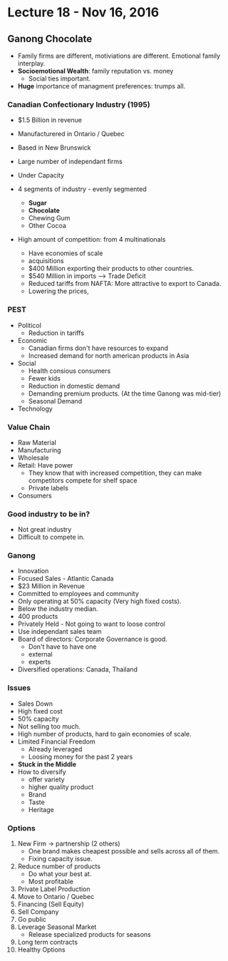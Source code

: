 # Lecture 18 - Nov 16, 2016

## Ganong Chocolate
* Family firms are different, motiviations are different. Emotional family interplay.
* **Socioemotional Wealth**: family reputation vs. money
    * Social ties important.
* **Huge** importance of managment preferences: trumps all.

### Canadian Confectionary Industry (1995)
* $1.5 Billion in revenue
* Manufacturered in Ontario / Quebec
* Based in New Brunswick
* Large number of independant firms
* Under Capacity
* 4 segments of industry - evenly segmented
    * **Sugar**
    * **Chocolate**
    * Chewing Gum
    * Other Cocoa

* High amount of competition: from 4 multinationals
    * Have economies of scale
    * acquisitions
    * $400 Million exporting their products to other countries.
    * $540 Million in imports --> Trade Deficit
    * Reduced tariffs from NAFTA: More attractive to export to Canada.
    * Lowering the prices, 

### PEST
* Politicol
    * Reduction in tariffs
* Economic
    * Canadian firms don't have resources to expand
    * Increased demand for north american products in Asia
* Social
    * Health consious consumers
    * Fewer kids
    * Reduction in domestic demand
    * Demanding premium products. (At the time Ganong was mid-tier)
    * Seasonal Demand
* Technology

### Value Chain
* Raw Material
* Manufacturing
* Wholesale
* Retail: Have power
    * They know that with increased competition, they can make competitors compete for shelf space
    * Private labels
* Consumers

### Good industry to be in?
* Not great industry
* Difficult to compete in.

### Ganong
* Innovation
* Focused Sales - Atlantic Canada
* $23 Million in Revenue
* Committed to employees and community
* Only operating at 50% capacity (Very high fixed costs).
* Below the industry median.
* 400 products
* Privately Held - Not going to want to loose control
* Use independant sales team
* Board of directors: Corporate Governance is good. 
    * Don't have to have one
    * external
    * experts
* Diversified operations: Canada, Thailand

### Issues
* Sales Down
* High fixed cost
* 50% capacity
* Not selling too much.
* High number of products, hard to gain economies of scale.
* Limited Financial Freedom
    * Already leveraged
    * Loosing money for the past 2 years
* **Stuck in the Middle**
* How to diversify
    * offer variety
    * higher quality product
    * Brand
    * Taste
    * Heritage

### Options
1. New Firm -> partnership (2 others)
    * One brand makes cheapest possible and sells across all of them.
    * Fixing capacity issue.
2. Reduce number of products
    * Do what your best at.
    * Most profitable
3. Private Label Production
4. Move to Ontario / Quebec
5. Financing (Sell Equity)
6. Sell Company
7. Go public
8. Leverage Seasonal Market
    * Release specialized products for seasons
9. Long term contracts
10. Healthy Options


